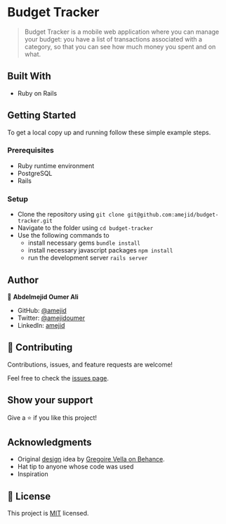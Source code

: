 # Budget Tracker

> Budget Tracker is a mobile web application where you can manage your budget: you have a list of transactions associated with a category, so that you can see how much money you spent and on what.
## Built With

- Ruby on Rails

## Getting Started

To get a local copy up and running follow these simple example steps.

### Prerequisites

- Ruby runtime environment
- PostgreSQL
- Rails

### Setup

- Clone the repository using `git clone git@github.com:amejid/budget-tracker.git`
- Navigate to the folder using `cd budget-tracker`
- Use the following commands to
    - install necessary gems `bundle install`
    - install necessary javascript packages `npm install`
    - run the development server `rails server`

## Author

👤 **Abdelmejid Oumer Ali**

- GitHub: [@amejid](https://github.com/amejid)
- Twitter: [@amejidoumer](https://twitter.com/amejidoumer)
- LinkedIn: [amejid](https://linkedin.com/in/amejid)

## 🤝 Contributing

Contributions, issues, and feature requests are welcome!

Feel free to check the [issues page](../../issues/).

## Show your support

Give a ⭐️ if you like this project!

## Acknowledgments

- Original [design](https://www.behance.net/gallery/19759151/Snapscan-iOs-design-and-branding?tracking_source=) idea by [Gregoire Vella on Behance](https://www.behance.net/gregoirevella).
- Hat tip to anyone whose code was used
- Inspiration

## 📝 License

This project is [MIT](./MIT.md) licensed.